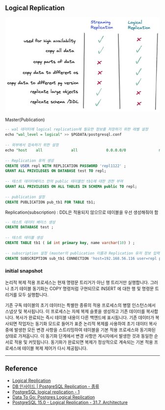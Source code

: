 
## Logical Replication

![Alt text](image.png)

Master(Publication)

```sql
-- wal 데이터에 logical replication에 필요한 정보를 저장하기 위한 레벨 설정
echo "wal_level = logical" >> $PGDATA/postgresql.conf

-- 외부에서 접속하기 위한 설정
echo "host    all             all             0.0.0.0/0               md5" >> $PGDATA/pg_hba.conf

-- Replication 유저 생성
CREATE USER repl WITH REPLICATION PASSWORD 'repl1122' ;
GRANT ALL PRIVILEGES ON DATABASE test TO repl;       

-- 테스트 데이터베이스 안의 public 테이블인 tb1에 대한 권한 부여
GRANT ALL PRIVILEGES ON ALL TABLES IN SCHEMA public TO repl;

-- publication 설정
CREATE PUBLICATION pub_tb1 FOR TABLE tb1;
```

Replication(subscription) : DDL은 적용되지 않으므로 테이블을 우선 생성해줘야 함

```sql
-- 테스트 데이터 베이스 생성
CREATE DATABASE test ;

-- 테스트 테이블 생성
CREATE TABLE tb1 ( id int primary key, name varchar(10) ) ;

-- subscription 설정 (master의 publication 이름과 Replication 유저 정보 입력)
CREATE SUBSCRIPTION sub_tb1 CONNECTION 'host=192.168.56.116 user=repl password=repl1122 port=5410 dbname=test' PUBLICATION pub_tb1;
```

### initial snapshot
논리적 복제 적용 프로세스는 현재 명령문 트리거가 아닌 행 트리거만 실행합니다. 그러나 초기 테이블 동기화는 COPY 명령처럼 구현되므로 INSERT 에 대한 행 및 명령문 트리거를 모두 실행합니다.

기존 구독 테이블의 초기 데이터는 특별한 종류의 적용 프로세스의 병렬 인스턴스에서 스냅샷 및 복사됩니다. 이 프로세스는 자체 복제 슬롯을 생성하고 기존 데이터를 복사합니다. 복사가 완료되는 즉시 테이블 내용이 다른 백엔드에 표시됩니다. 기존 데이터가 복사되면 작업자는 동기화 모드로 들어가 표준 논리적 복제를 사용하여 초기 데이터 복사 중에 발생한 모든 변경 사항을 스트리밍하여 테이블을 기본 적용 프로세스와 동기화된 상태로 가져옵니다. 이 동기화 단계에서 변경 사항은 게시자에서 발생한 것과 동일한 순서로 적용 및 커밋됩니다. 동기화가 완료되면 복제가 정상적으로 계속되는 기본 적용 프로세스에 테이블 복제 제어가 다시 제공됩니다.



---

## Reference 
- [Logical Replication](https://bstar36.tistory.com/397)
- [DB 인사이드 | PostgreSQL Replication - 종류 ](https://blog.ex-em.com/1781)
- [PostgreSQL logical replication - 1](https://kimdubi.github.io/postgresql/pg_logical_replication_1/)
- [Data To Go: Postgres Logical Replication](https://www.crunchydata.com/blog/data-to-go-postgres-logical-replication)
- [PostgreSQL 15.0 - Logical Replication - 31.7. Architecture](https://runebook.dev/ko/docs/postgresql/logical-replication-architecture)